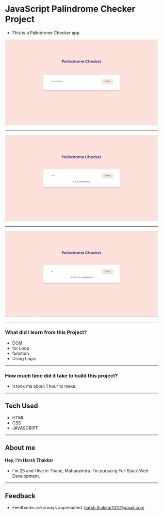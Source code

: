 # **JavaScript Palindrome Checker Project**

- This is a Palindrome Checker app.

![Palindrome Checker](/image/palindrome-checker.png)

---

![Palindrome Checker](/image/palindrome.png)

---

![Palindrome Checker](/image/not%20a%20palindrome.png)

---

### **What did I learn from this Project?**

- DOM
- for Loop
- function
- Using Logic

---

### **How much time did it take to build this project?**

- It took me about 1 hour to make.

---
## **Tech Used**
- HTML
- CSS
- JAVASCRIPT

---

## **About me**

#### **Hey, I'm Harsh Thakkar**

- I'm 23 and I live in Thane, Maharashtra. I'm pursuing Full Stack Web Development.

---

## **Feedback**
- Feedbacks are always appreciated. harsh.thakkar1011@gmail.com
